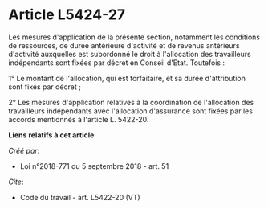# Article L5424-27

Les mesures d'application de la présente section, notamment les conditions de ressources, de durée antérieure d'activité et
de revenus antérieurs d'activité auxquelles est subordonné le droit à l'allocation des travailleurs indépendants sont fixées
par décret en Conseil d'Etat. Toutefois : 

1° Le montant de l'allocation, qui est forfaitaire, et sa durée d'attribution sont fixés par décret ; 

2° Les mesures d'application relatives à la coordination de l'allocation des travailleurs indépendants avec l'allocation
d'assurance sont fixées par les accords mentionnés à l'article L. 5422-20.

**Liens relatifs à cet article**

_Créé par_:

  - Loi n°2018-771 du 5 septembre 2018 - art. 51

_Cite_:

  - Code du travail - art. L5422-20 (VT)
